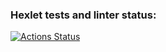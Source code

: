 ### Hexlet tests and linter status:
[![Actions Status](https://github.com/KatiePie-29/qa-engineer-project-84/workflows/hexlet-check/badge.svg)](https://github.com/KatiePie-29/qa-engineer-project-84/actions)